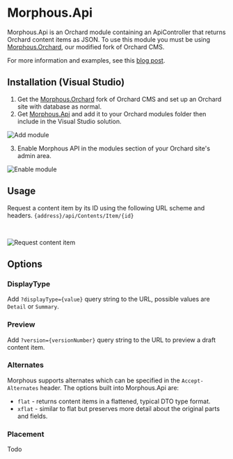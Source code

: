 # Morphous.Api
Morphous.Api is an Orchard module containing an ApiController that returns Orchard content items as JSON. To use this module you must be using [Morphous.Orchard](https://github.com/Morphous/Morphous.Orchard), our modified fork of Orchard CMS.

For more information and examples, see this [blog post](http://www.sylapse.com/orchard/orchard-cms-for-rest-web-services/).

## Installation (Visual Studio)
1. Get the [Morphous.Orchard](https://github.com/Morphous/Morphous.Orchard) fork of Orchard CMS and set up an Orchard site with database as normal.
2. Get [Morphous.Api](https://github.com/Morphous/Morphous.Api) and add it to your Orchard modules folder then include in the Visual Studio solution.

  ![Add module](http://www.sylapse.com/wp-content/uploads/2016/07/add_api_module.png)

3. Enable Morphous API in the modules section of your Orchard site's admin area.

  ![Enable module](http://www.sylapse.com/wp-content/uploads/2016/08/enable_api_mod.png)


## Usage
Request a content item by its ID using the following URL scheme and headers. `{address}/api/Contents/Item/{id}`

&nbsp;

  ![Request content item](http://www.sylapse.com/wp-content/uploads/2016/08/10_get_article.jpg)


## Options

### DisplayType

Add `?displayType={value}` query string to the URL, possible values are `Detail` or `Summary`.

### Preview

Add `?version={versionNumber}` query string to the URL to preview a draft content item.

### Alternates

Morphous supports alternates which can be specified in the `Accept-Alternates` header. The options built into Morphous.Api are:
- `flat` - returns content items in a flattened, typical DTO type format.
- `xflat` - similar to flat but preserves more detail about the original parts and fields.

### Placement

Todo
